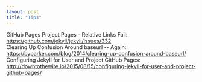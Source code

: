 ```yaml
---
layout: post
title: "Tips"
---
```

GitHub Pages Project Pages - Relative Links Fail: <https://github.com/jekyll/jekyll/issues/332>  
Clearing Up Confusion Around baseurl -- Again: <https://byparker.com/blog/2014/clearing-up-confusion-around-baseurl/>  
Configuring Jekyll for User and Project GitHub Pages: <http://downtothewire.io/2015/08/15/configuring-jekyll-for-user-and-project-github-pages/>
